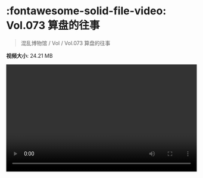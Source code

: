 # :fontawesome-solid-file-video: Vol.073 算盘的往事

> 混乱博物馆 / Vol / Vol.073 算盘的往事

**视频大小**: 24.21 MB

<video id="V-0f783fd79a8a472d2e57d770c18b40aa" width="512" height="288" preload="none" playsinline webkit-playsinline></video>